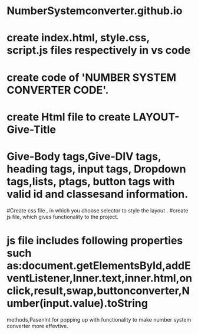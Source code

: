 # NumberSystemconverter.github.io
# create index.html, style.css, script.js files respectively in vs code
# create code of 'NUMBER SYSTEM CONVERTER CODE'.
# create Html file to create LAYOUT- Give-Title 
# Give-Body tags,Give-DIV tags, heading tags, input tags, Dropdown tags,lists, ptags, button tags with valid id and classesand information.
#Create css file , in which you choose selector to style the layout .
#create js file, which gives functionality to the project.
# js file includes following properties such as:document.getElementsById,addEventListener,Inner.text,inner.html,onclick,result,swap,buttonconverter,Number(input.value).toString 
methods,PasenInt for popping up with functionality to make number system converter more effevtive.


